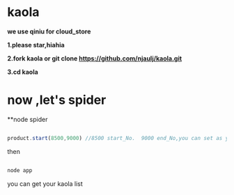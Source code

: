 # kaola

**we use qiniu for cloud_store**

**1.please star,hiahia**

**2.fork kaola or git clone https://github.com/njaulj/kaola.git**

**3.cd kaola**

# now ,let's spider

**node spider
```js

product.start(8500,9000) //8500 start_No.  9000 end_No,you can set as you wish

```

then 

```js

node app 
```

you can get your kaola list